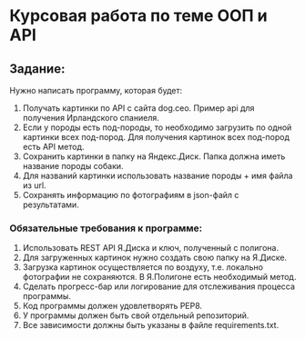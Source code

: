 # Курсовая работа по теме ООП и API
## Задание:
Нужно написать программу, которая будет:

1. Получать картинки по API с сайта dog.ceo. Пример api для получения Ирландского спаниеля.
2. Если у породы есть под-породы, то необходимо загрузить по одной картинки всех под-пород. Для получения картинок всех под-пород есть API метод.
3. Сохранить картинки в папку на Яндекс.Диск. Папка должна иметь название породы собаки.
4. Для названий картинки использовать название породы + имя файла из url.
5. Сохранять информацию по фотографиям в json-файл с результатами.

### Обязательные требования к программе:
1. Использовать REST API Я.Диска и ключ, полученный с полигона.
2. Для загруженных картинок нужно создать свою папку на Я.Диске.
3. Загрузка картинок осуществляется по воздуху, т.е. локально фотографии не сохраняются. В Я.Полигоне есть необходимый метод.
4. Сделать прогресс-бар или логирование для отслеживания процесса программы.
5. Код программы должен удовлетворять PEP8.
6. У программы должен быть свой отдельный репозиторий.
7. Все зависимости должны быть указаны в файле requiremеnts.txt.